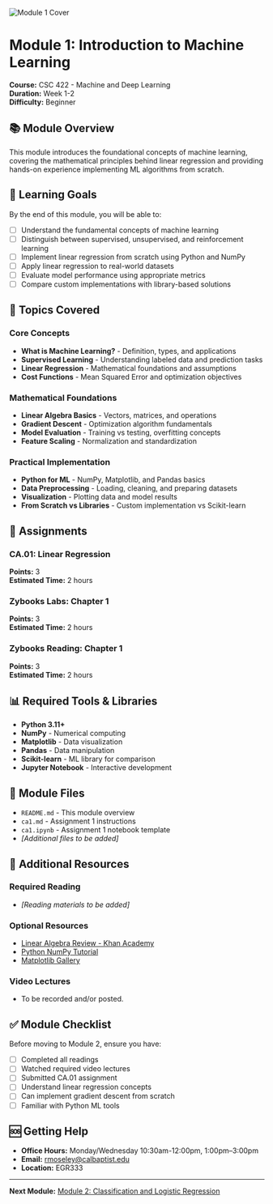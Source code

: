 ![Module 1 Cover](https://raw.githubusercontent.com/Robbyswimmer/CBU-CSC422/main/Assignments/Module%201/module_1.png)

# Module 1: Introduction to Machine Learning

**Course:** CSC 422 - Machine and Deep Learning  
**Duration:** Week 1-2  
**Difficulty:** Beginner

## 📚 Module Overview

This module introduces the foundational concepts of machine learning, covering the mathematical principles behind linear regression and providing hands-on experience implementing ML algorithms from scratch.

## 🎯 Learning Goals

By the end of this module, you will be able to:

- [ ] Understand the fundamental concepts of machine learning
- [ ] Distinguish between supervised, unsupervised, and reinforcement learning
- [ ] Implement linear regression from scratch using Python and NumPy
- [ ] Apply linear regression to real-world datasets
- [ ] Evaluate model performance using appropriate metrics
- [ ] Compare custom implementations with library-based solutions

## 📖 Topics Covered

### Core Concepts
- **What is Machine Learning?** - Definition, types, and applications
- **Supervised Learning** - Understanding labeled data and prediction tasks
- **Linear Regression** - Mathematical foundations and assumptions
- **Cost Functions** - Mean Squared Error and optimization objectives

### Mathematical Foundations
- **Linear Algebra Basics** - Vectors, matrices, and operations
- **Gradient Descent** - Optimization algorithm fundamentals
- **Model Evaluation** - Training vs testing, overfitting concepts
- **Feature Scaling** - Normalization and standardization

### Practical Implementation
- **Python for ML** - NumPy, Matplotlib, and Pandas basics
- **Data Preprocessing** - Loading, cleaning, and preparing datasets
- **Visualization** - Plotting data and model results
- **From Scratch vs Libraries** - Custom implementation vs Scikit-learn

## 📝 Assignments

### CA.01: Linear Regression
**Points:** 3  
**Estimated Time:** 2 hours

### Zybooks Labs: Chapter 1
**Points:** 3  
**Estimated Time:** 2 hours

### Zybooks Reading: Chapter 1
**Points:** 3  
**Estimated Time:** 2 hours

## 📊 Required Tools & Libraries

- **Python 3.11+**
- **NumPy** - Numerical computing
- **Matplotlib** - Data visualization
- **Pandas** - Data manipulation
- **Scikit-learn** - ML library for comparison
- **Jupyter Notebook** - Interactive development

## 📁 Module Files

- `README.md` - This module overview
- `ca1.md` - Assignment 1 instructions
- `ca1.ipynb` - Assignment 1 notebook template
- *[Additional files to be added]*

## 🔗 Additional Resources

### Required Reading
- *[Reading materials to be added]*

### Optional Resources
- [Linear Algebra Review - Khan Academy](https://www.khanacademy.org/math/linear-algebra)
- [Python NumPy Tutorial](https://numpy.org/doc/stable/user/quickstart.html)
- [Matplotlib Gallery](https://matplotlib.org/stable/gallery/index.html)

### Video Lectures
- To be recorded and/or posted.

## ✅ Module Checklist

Before moving to Module 2, ensure you have:

- [ ] Completed all readings
- [ ] Watched required video lectures
- [ ] Submitted CA.01 assignment
- [ ] Understand linear regression concepts
- [ ] Can implement gradient descent from scratch
- [ ] Familiar with Python ML tools

## 🆘 Getting Help

- **Office Hours:** Monday/Wednesday 10:30am-12:00pm, 1:00pm–3:00pm
- **Email:** rmoseley@calbaptist.edu
- **Location:** EGR333

---

**Next Module:** [Module 2: Classification and Logistic Regression](../Module%202/README.md)